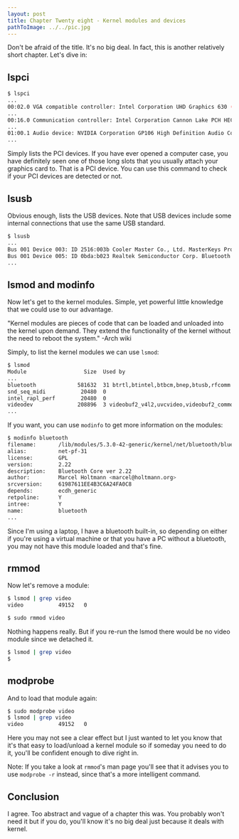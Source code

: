 ```yaml
---
layout: post
title: Chapter Twenty eight - Kernel modules and devices
pathToImage: ../../pic.jpg
---
```


Don't be afraid of the title. It's no big deal. In fact, this is another relatively short chapter. Let's dive in:

## lspci

```bash
$ lspci
...
00:02.0 VGA compatible controller: Intel Corporation UHD Graphics 630 (Mobile)
...
00:16.0 Communication controller: Intel Corporation Cannon Lake PCH HECI Controller (rev 10)
...
01:00.1 Audio device: NVIDIA Corporation GP106 High Definition Audio Controller (rev a1)
...
```

Simply lists the PCI devices. If you have ever opened a computer case, you have definitely seen one of those long slots that you usually attach your graphics card to. That is a PCI device. You can use this command to check if your PCI devices are detected or not.

## lsusb

Obvious enough, lists the USB devices. Note that USB devices include some internal connections that use the same USB standard.

```bash
$ lsusb
...
Bus 001 Device 003: ID 2516:003b Cooler Master Co., Ltd. MasterKeys Pro L
Bus 001 Device 005: ID 0bda:b023 Realtek Semiconductor Corp. Bluetooth Radio 
...
```

## lsmod and modinfo

Now let's get to the kernel modules. Simple, yet powerful little knowledge that we could use to our advantage.

"Kernel modules are pieces of code that can be loaded and unloaded into the kernel upon demand. They extend the functionality of the kernel without the need to reboot the system." -Arch wiki

Simply, to list the kernel modules we can use `lsmod`:

```bash
$ lsmod
Module                  Size  Used by
...
bluetooth             581632  31 btrtl,btintel,btbcm,bnep,btusb,rfcomm
snd_seq_midi           20480  0
intel_rapl_perf        20480  0
videodev              208896  3 videobuf2_v4l2,uvcvideo,videobuf2_common
...
```

If you want, you can use `modinfo` to get more information on the modules:

```bash
$ modinfo bluetooth
filename:       /lib/modules/5.3.0-42-generic/kernel/net/bluetooth/bluetooth.ko
alias:          net-pf-31
license:        GPL
version:        2.22
description:    Bluetooth Core ver 2.22
author:         Marcel Holtmann <marcel@holtmann.org>
srcversion:     61987611EE4B3C6A24FA0C8
depends:        ecdh_generic
retpoline:      Y
intree:         Y
name:           bluetooth
...
```

Since I'm using a laptop, I have a bluetooth built-in, so depending on either if you're using a virtual machine or that you have a PC without a bluetooth, you may not have this module loaded and that's fine.

## rmmod

Now let's remove a module:

```bash
$ lsmod | grep video
video           49152   0

$ sudo rmmod video
```

Nothing happens really. But if you re-run the lsmod there would be no video module since we detached it.

```bash
$ lsmod | grep video
$
```

## modprobe

And to load that module again:

```bash
$ sudo modprobe video
$ lsmod | grep video
video           49152   0
```

Here you may not see a clear effect but I just wanted to let you know that it's that easy to load/unload a kernel module so if someday you need to do it, you'll be confident enough to dive right in.

<p class="note">Note: If you take a look at <code>rmmod</code>'s man page you'll see that it advises you to use <code>modprobe -r</code> instead, since that's a more intelligent command.</p>

## Conclusion

I agree. Too abstract and vague of a chapter this was. You probably won't need it but if you do, you'll know it's no big deal just because it deals with kernel.

